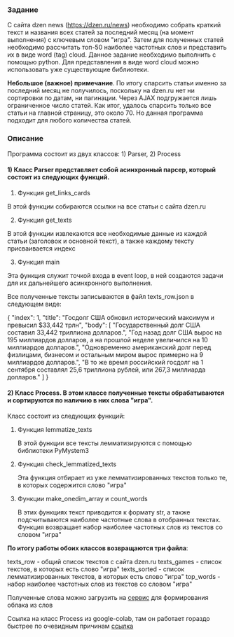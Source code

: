 ### Задание

С сайта dzen news (https://dzen.ru/news) необходимо
собрать краткий текст и названия всех статей за последний месяц (на момент выполнения) с ключевым словом "игра".
Затем для полученных статей необходимо рассчитать топ-50 наиболее частотных слов и представить их в виде word (tag) cloud.
Данное задание необходимо выполнить с помощью python.
Для представления в виде word cloud можно использовать уже существующие библиотеки.

**Небольшое (важное) примечание**. По итогу спарсить статьи именно за последний месяц не получилось, поскольку на dzen.ru нет ни сортировки по датам, ни пагинации. 
Через AJAX подгружается лишь ограниченное число статей. Как итог, удалось спарсить только все статьи на главной страницу, это около 70. Но данная программа подходит для любого количества статей.

### Описание

Программа состоит из двух классов: 1) Parser, 2) Process

#### 1) **Класс Parser** представляет собой асинхронный парсер, который состоит из следующих функций.

   1. Функция get_links_cards

   В этой функции собираются ссылки на все статьи с сайта dzen.ru

   2. Функция get_texts 

   В этой функции извлекаются все необходимые данные из каждой статьи (заголовок и основной текст), а также каждому тексту присваивается индекс

   3. Функция main 

   Эта функция служит точкой входа в event loop, в ней создаются задачи для их дальнейшего асинхронного выполнения.

   Все полученные тексты записываются в файл texts_row.json в следующем виде:

   {
        "index": 1,
        "title": "Госдолг США обновил исторический максимум и превысил $33,442 трлн",
        "body": [
            "Государственный долг США составил 33,442 триллиона долларов.",
            "Год назад долг США вырос на 195 миллиардов долларов, а на прошлой неделе увеличился на 10 миллиардов долларов.",
            "Одновременно американский долг перед физлицами, бизнесом и остальным миром вырос примерно на 9 миллиардов долларов.",
            "В то же время российский госдолг на 1 сентября составлял 25,6 триллиона рублей, или 267,3 миллиарда долларов."
        ]
    }

#### 2) **Класс Process.** В этом классе полученные тексты обрабатываются и сортируются по наличию в них слова "игра". 
   Класс состоит из следующих функций:
   
   1. Функция lemmatize_texts
      
      В этой функции все тексты лемматизируются с помощью библиотеки PyMystem3
   
   2. Функция check_lemmatized_texts
     
      Эта функция отбирает из уже лемматизированных текстов только те, в которых содержится слово "игра"

   3. Функции make_onedim_array и count_words
     
      В этих функциях текст приводится к формату str, а также подсчитываются наиболее частотные слова в отобранных текстах. 
      Функция возвращает набор наиболее частотных слов из текстов со словом "игра"

**По итогу работы обоих классов возвращаются три файла**:

texts_row - общий список текстов с сайта dzen.ru
texts_games - список текстов, в которых есть слово "игра"
texts_sorted - список лемматизированных текстов, в которых есть слово "игра"
top_words - набор наиболее частотных слов из текстов со словом "игра"

Полученные слова можно загрузить на [сервис](https://wordscloud.pythonanywhere.com/) для формирования облака из слов

Ссылка на класс Process из google-colab, там он работает гораздо быстрее по очевидным причинам [ссылка](https://colab.research.google.com/drive/1NPWCp7Nr91t2Vofb7LPHmA6izD2MqNjw#scrollTo=JMWZZSGb-J0P)



